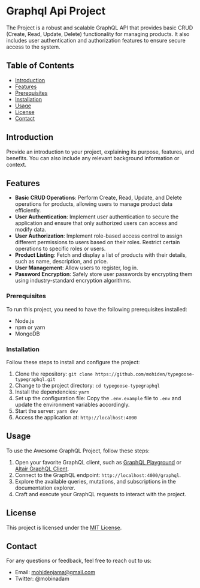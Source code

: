 # Graphql Api Project 

The Project is a robust and scalable GraphQL API that provides basic CRUD (Create, Read, Update, Delete) functionality for managing products. It also includes user authentication and authorization features to ensure secure access to the system.
## Table of Contents

- [Introduction](#introduction)
- [Features](#features)
- [Prerequisites](#prerequisites)
- [Installation](#installation)
- [Usage](#usage)
- [License](#license)
- [Contact](#contact)

## Introduction

Provide an introduction to your project, explaining its purpose, features, and benefits. You can also include any relevant background information or context.

## Features

- **Basic CRUD Operations**: Perform Create, Read, Update, and Delete operations for products, allowing users to manage product data efficiently.
- **User Authentication**: Implement user authentication to secure the application and ensure that only authorized users can access and modify data.
- **User Authorization**: Implement role-based access control to assign different permissions to users based on their roles. Restrict certain operations to specific roles or users.
- **Product Listing**: Fetch and display a list of products with their details, such as name, description, and price.
- **User Management**: Allow users to register, log in.
- **Password Encryption**: Safely store user passwords by encrypting them using industry-standard encryption algorithms.

### Prerequisites

To run this project, you need to have the following prerequisites installed:

- Node.js 
- npm or yarn
- MongoDB 

### Installation

Follow these steps to install and configure the project:

1. Clone the repository: `git clone https://github.com/mohiden/typegoose-typegraphql.git`
2. Change to the project directory: `cd typegoose-typegraphql`
3. Install the dependencies: `yarn`
4. Set up the configuration file: Copy the `.env.example` file to `.env` and update the environment variables accordingly.
5. Start the server: `yarn dev`
6. Access the application at: `http://localhost:4000`

## Usage

To use the Awesome GraphQL Project, follow these steps:

1. Open your favorite GraphQL client, such as [GraphQL Playground](https://github.com/graphql/graphql-playground) or [Altair GraphQL Client](https://altair.sirmuel.design/).
2. Connect to the GraphQL endpoint: `http://localhost:4000/graphql`.
3. Explore the available queries, mutations, and subscriptions in the documentation explorer.
4. Craft and execute your GraphQL requests to interact with the project.

## License

This project is licensed under the [MIT License](LICENSE).

## Contact

For any questions or feedback, feel free to reach out to us:

- Email: mohidenjama@gmail.com
- Twitter: @mobinadam
